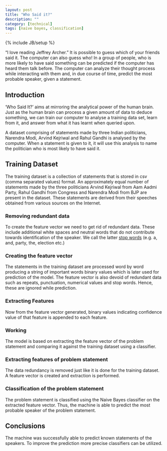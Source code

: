 ```yaml
---
layout: post
title: "Who Said it?"
description: ""
category: [technical]
tags: [naive bayes, classification]
---
```

{% include JB/setup %}


“I love reading Jeffrey Archer.” It is possible to guess which of your friends said it. The computer can also guess who! In a group of people, who is more likely to have said something can be predicted if the computer has heard them talk before. The computer can analyze their thought process while interacting with them and, in due course of time, predict the most probable speaker, given a statement. 


## Introduction

‘Who Said It?’ aims at mirroring the analytical power of the human brain. Just as the human brain can process a given amount of data to deduce something, we can train our computer to analyse a training data set, learn from it, and answer from what it has learnt when queried upon.
 
A dataset comprising of statements made by three Indian politicians, Narendra Modi, Arvind Kejriwal and Rahul Gandhi is analysed by the computer. When a statement is given to it, it will use this analysis to name the politician who is most likely to have said it.

## Training Dataset

The training dataset is a collection of statements that is stored in csv (comma separated values) format. An approximately equal number of statements made by the three politicians Arvind Kejriwal from Aam Aadmi Party, Rahul Gandhi from Congress and Narendra Modi from BJP are present in the dataset. These statements are derived from their speeches obtained from various sources on the Internet. 

### Removing redundant data

To create the feature vector we need to get rid of redundant data. These include additional white spaces and neutral words that do not contribute towards identification of the speaker. We call the latter [stop words](https://github.com/sidgan/Who-Said-it-/blob/master/stopwords.txt) (e.g. a, and, party, the, election etc.) 

### Creating the feature vector

The statements in the training dataset are processed word by word producing a string of important words binary values which is later used for prediction of the model. The feature vector is also devoid of redundant data such as repeats, punctuation, numerical values and stop words. Hence, these are ignored while prediction.
 
### Extracting Features

Now from the feature vector generated, binary values indicating confidence value of that feature is appended to each feature. 

### Working

The model is based on extracting the feature vector of the problem statement and comparing it against the training dataset using a classifier. 

### Extracting features of problem statement

The data redundancy is removed just like it is done for the training dataset.  A feature vector is created and extraction is performed. 

### Classification of the problem statement

The problem statement is classified using the Naive Bayes classifier on the extracted feature vector. Thus, the machine is able to predict the most probable speaker of the problem statement. 
 
## Conclusions

The machine was successfully able to predict known statements of the speakers. To improve the prediction more precise classifiers can be utilized. 
